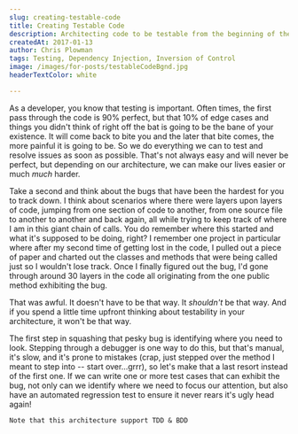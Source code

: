 ```yaml
---
slug: creating-testable-code
title: Creating Testable Code
description: Architecting code to be testable from the beginning of the project can yield immense cost and time savings down the road.  This posts focuses on why this is the case and how to start implementing testable patterns in your own code.
createdAt: 2017-01-13
author: Chris Plowman
tags: Testing, Dependency Injection, Inversion of Control
image: /images/for-posts/testableCodeBgnd.jpg
headerTextColor: white

---
```


As a developer, you know that testing is important. Often times, the first pass through the code is 90% perfect, but that 10% of edge cases and things you didn't think of right off the bat is going to be the bane of your existence.  It will come back to bite you and the later that bite comes, the more painful it is going to be.  So we do everything we can to test and resolve issues as soon as possible. That's not always easy and will never be perfect, but depending on our architecture, we can make our lives easier or much *much* harder.

Take a second and think about the bugs that have been the hardest for you to track down. I think about scenarios where there were layers upon layers of code, jumping from one section of code to another, from one source file to another to another and back again, all while trying to keep track of where I am in this giant chain of calls.  You do remember where this started and what it's supposed to be doing, right?  I remember one project in particular where after my second time of getting lost in the code, I pulled out a piece of paper and charted out the classes and methods that were being called just so I wouldn't lose track.  Once I finally figured out the bug, I'd gone through around 30 layers in the code all originating from the one public method exhibiting the bug.

That was awful.  It doesn't have to be that way.  It *shouldn't* be that way.  And if you spend a little time upfront thinking about testability in your architecture, it won't be that way.

The first step in squashing that pesky bug is identifying where you need to look.  Stepping through a debugger is one way to do this, but that's manual, it's slow, and it's prone to mistakes (crap, just stepped over the method I meant to step into -- start over...grrr), so let's make that a last resort instead of the first one.  If we can write one or more test cases that can exhibit the bug, not only can we identify where we need to focus our attention, but also have an automated regression test to ensure it never rears it's ugly head again!

	Note that this architecture support TDD & BDD